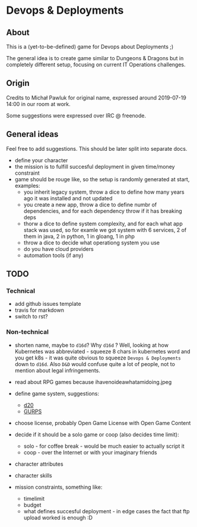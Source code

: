 # Devops & Deployments

## About

This is a (yet-to-be-defined) game for Devops about Deployments ;)

The general idea is to create game similar to Dungeons & Dragons but
in completely different setup, focusing on current IT Operations challenges.

## Origin

Credits to Michał Pawluk for original name, expressed around
2019-07-19 14:00 in our room at work.

Some suggestions were expressed over IRC @ freenode.

## General ideas

Feel free to add suggestions. This should be later split into separate docs.

- define your character
- the mission is to fulfill succesful deployment in given time/money constraint
- game should be rouge like, so the setup is randomly generated at start,
  examples:
  - you inherit legacy system, throw a dice to define how many years ago it
    was installed and not updated
  - you create a new app, throw a dice to define numbr of dependencies,
    and for each dependency throw if it has breaking deps
  - thorw a dice to define system complexity, and for each what app stack
    was used, so for examle we got system with 6 services, 2 of them in
    java, 2 in python, 1 in gloang, 1 in php
  - throw a dice to decide what operationg system you use
  - do you have cloud providers
  - automation tools (if any)

## TODO

### Technical

- add github issues template
- travis for markdown
- switch to rst?

### Non-technical

- shorten name, maybe to `d16d`?
  Why `d16d` ? Well, looking at how Kubernetes was abbreviated -
  squeeze 8 chars in kubernetes word and you get k8s - it was quite
  obvious to squeeze `Devops & Deployments` down to `d16d`.
  Also `D&D`  would confuse quite a lot of people, not to mention about legal infringements.

- read about RPG games because ihavenoideawhatamidoing.jpeg
- define game system, suggestions:
  - [d20](https://en.wikipedia.org/wiki/D20_System)
  - [GURPS](https://en.wikipedia.org/wiki/GURPS)
- choose license, probably Open Game License with Open Game Content
- decide if it should be a solo game or coop (also decides time limit):
  - solo - for coffee break - would be much easier to actually script it
  - coop - over the Internet or with your imaginary friends
- character attributes
- character skills
- mission constraints, something like:
  - timelimit
  - budget
  - what defines succesful deployment - in edge cases the fact that ftp
    upload worked is enough :D
